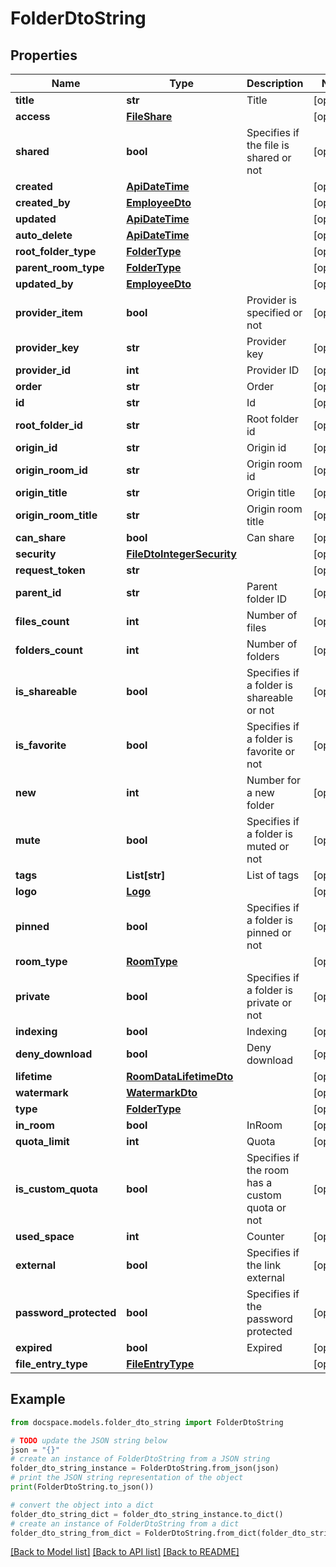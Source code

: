 # FolderDtoString


## Properties

Name | Type | Description | Notes
------------ | ------------- | ------------- | -------------
**title** | **str** | Title | [optional] 
**access** | [**FileShare**](FileShare.md) |  | [optional] 
**shared** | **bool** | Specifies if the file is shared or not | [optional] 
**created** | [**ApiDateTime**](ApiDateTime.md) |  | [optional] 
**created_by** | [**EmployeeDto**](EmployeeDto.md) |  | [optional] 
**updated** | [**ApiDateTime**](ApiDateTime.md) |  | [optional] 
**auto_delete** | [**ApiDateTime**](ApiDateTime.md) |  | [optional] 
**root_folder_type** | [**FolderType**](FolderType.md) |  | [optional] 
**parent_room_type** | [**FolderType**](FolderType.md) |  | [optional] 
**updated_by** | [**EmployeeDto**](EmployeeDto.md) |  | [optional] 
**provider_item** | **bool** | Provider is specified or not | [optional] 
**provider_key** | **str** | Provider key | [optional] 
**provider_id** | **int** | Provider ID | [optional] 
**order** | **str** | Order | [optional] 
**id** | **str** | Id | [optional] 
**root_folder_id** | **str** | Root folder id | [optional] 
**origin_id** | **str** | Origin id | [optional] 
**origin_room_id** | **str** | Origin room id | [optional] 
**origin_title** | **str** | Origin title | [optional] 
**origin_room_title** | **str** | Origin room title | [optional] 
**can_share** | **bool** | Can share | [optional] 
**security** | [**FileDtoIntegerSecurity**](FileDtoIntegerSecurity.md) |  | [optional] 
**request_token** | **str** |  | [optional] 
**parent_id** | **str** | Parent folder ID | [optional] 
**files_count** | **int** | Number of files | [optional] 
**folders_count** | **int** | Number of folders | [optional] 
**is_shareable** | **bool** | Specifies if a folder is shareable or not | [optional] 
**is_favorite** | **bool** | Specifies if a folder is favorite or not | [optional] 
**new** | **int** | Number for a new folder | [optional] 
**mute** | **bool** | Specifies if a folder is muted or not | [optional] 
**tags** | **List[str]** | List of tags | [optional] 
**logo** | [**Logo**](Logo.md) |  | [optional] 
**pinned** | **bool** | Specifies if a folder is pinned or not | [optional] 
**room_type** | [**RoomType**](RoomType.md) |  | [optional] 
**private** | **bool** | Specifies if a folder is private or not | [optional] 
**indexing** | **bool** | Indexing | [optional] 
**deny_download** | **bool** | Deny download | [optional] 
**lifetime** | [**RoomDataLifetimeDto**](RoomDataLifetimeDto.md) |  | [optional] 
**watermark** | [**WatermarkDto**](WatermarkDto.md) |  | [optional] 
**type** | [**FolderType**](FolderType.md) |  | [optional] 
**in_room** | **bool** | InRoom | [optional] 
**quota_limit** | **int** | Quota | [optional] 
**is_custom_quota** | **bool** | Specifies if the room has a custom quota or not | [optional] 
**used_space** | **int** | Counter | [optional] 
**external** | **bool** | Specifies if the link external | [optional] 
**password_protected** | **bool** | Specifies if the password protected | [optional] 
**expired** | **bool** | Expired | [optional] 
**file_entry_type** | [**FileEntryType**](FileEntryType.md) |  | [optional] 

## Example

```python
from docspace.models.folder_dto_string import FolderDtoString

# TODO update the JSON string below
json = "{}"
# create an instance of FolderDtoString from a JSON string
folder_dto_string_instance = FolderDtoString.from_json(json)
# print the JSON string representation of the object
print(FolderDtoString.to_json())

# convert the object into a dict
folder_dto_string_dict = folder_dto_string_instance.to_dict()
# create an instance of FolderDtoString from a dict
folder_dto_string_from_dict = FolderDtoString.from_dict(folder_dto_string_dict)
```
[[Back to Model list]](../README.md#documentation-for-models) [[Back to API list]](../README.md#documentation-for-api-endpoints) [[Back to README]](../README.md)


